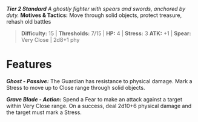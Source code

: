 ***Tier 2 Standard***
*A ghostly fighter with spears and swords, anchored by duty.*
**Motives & Tactics:** Move through solid objects, protect treasure, rehash old battles

> **Difficulty:** 15 | **Thresholds:** 7/15 | **HP:** 4 | **Stress:** 3
> **ATK:** +1 | **Spear:** Very Close | 2d8+1 phy

# Features

***Ghost - Passive:*** The Guardian has resistance to physical damage. Mark a Stress to move up to Close range through solid objects.

***Grave Blade - Action:*** Spend a Fear to make an attack against a target within Very Close range. On a success, deal 2d10+6 physical damage and the target must mark a Stress.
